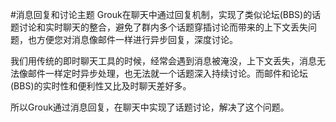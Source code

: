 #消息回复和讨论主题
Grouk在聊天中通过回复机制，实现了类似论坛(BBS)的话题讨论和实时聊天的整合，避免了群内多个话题穿插讨论而带来的上下文丢失问题，也方便您对消息像邮件一样进行异步回复，深度讨论。

我们用传统的即时聊天工具的时候，经常会遇到消息被淹没，上下文丢失，消息无法像邮件一样定时异步处理，也无法就一个话题深入持续讨论。而邮件和论坛(BBS)的实时性和便利性又比及时聊天差好多。

所以Grouk通过消息回复，在聊天中实现了话题讨论，解决了这个问题。

